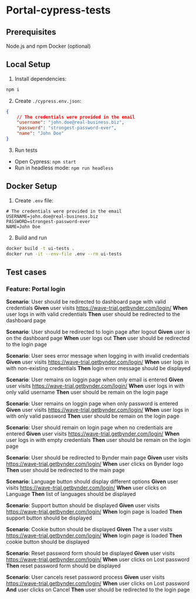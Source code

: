 # Portal-cypress-tests

## Prerequisites

Node.js and npm
Docker (optional)

## Local Setup

1. Install dependencies:

```bash
npm i
```

2. Create `./cypress.env.json`: 

```json
{
    // The credentials were provided in the email
    "username": "john.doe@real-business.biz",
    "password": "strongest-password-ever",
    "name": "John Doe"
}
```

3. Run tests

- Open Cypress: `npm start`
- Run in headless mode: `npm run headless`

## Docker Setup

1. Create `.env` file:

```env
# The credentials were provided in the email
USERNAME=john.doe@real-business.biz
PASSWORD=strongest-password-ever
NAME=John Doe
```

2. Build and run

```bash
docker build -t ui-tests .
docker run -it --env-file .env --rm ui-tests
```

## Test cases

### Feature: Portal login

**Scenario**: User should be redirected to dashboard page with valid credentials
**Given** user visits https://wave-trial.getbynder.com/login/
**When** user logs in with valid credentials
**Then** user should be redirected to the dashboard page

**Scenario**: User should be redirected to login page after logout
**Given** user is on the dashboard page
**When** user logs out
**Then** user should be redirected to the login page

**Scenario**: User sees error message when logging in with invalid credentials
**Given** user visits https://wave-trial.getbynder.com/login/
**When** user logs in with non-existing credentials
**Then** login error message should be displayed

**Scenario**: User remains on loggin page when only email is entered
**Given** user visits https://wave-trial.getbynder.com/login/
**When** user logs in with only valid username
**Then** user should be remain on the login page

**Scenario**: User remains on loggin page when only password is entered
**Given** user visits https://wave-trial.getbynder.com/login/
**When** user logs in with only valid password
**Then** user should be remain on the login page

**Scenario**: User should remain on login page when no credentials are entered
**Given** user visits https://wave-trial.getbynder.com/login/
**When** user logs in with empty credentials
**Then** user should be remain on the login page

**Scenario**: User should be redirected to Bynder main page
**Given** user visits https://wave-trial.getbynder.com/login/
**When** user clicks on Bynder logo
**Then** user should be redirected to the main page

**Scenario**: Language button should display different options
**Given** user visits https://wave-trial.getbynder.com/login/
**When** user clicks on Language
**Then** list of languages should be displayed

**Scenario**: Support button should be displayed
**Given** user visits https://wave-trial.getbynder.com/login/
**When** login page is loaded
**Then** support button should be displayed

**Scenario**: Cookie button should be displayed
**Given** The a user visits https://wave-trial.getbynder.com/login/
**When** login page is loaded
**Then** cookie button should be displayed

**Scenario**: Reset password form should be displayed
**Given** user visits https://wave-trial.getbynder.com/login/
**When** user clicks on Lost password
**Then** reset password form should be displayed

**Scenario**: User cancels reset password process
**Given** user visits https://wave-trial.getbynder.com/login/
**When** user clicks on Lost password
**And** user clicks on Cancel
**Then** user should be redirected to the login page
